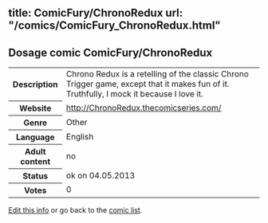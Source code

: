 title: ComicFury/ChronoRedux
url: "/comics/ComicFury_ChronoRedux.html"
---
Dosage comic ComicFury/ChronoRedux
-----------------------------------------

<p id="msg"></p>
<script type="text/javascript">
if (window.location.search === '?edit_info_mail=sent_ok') {
  var elem = document.getElementById("msg");
  elem.innerHTML = 'Edited information sucessfully sent for review, which is usually done daily. Thanks!';
  elem.className = 'ok';
}
</script>
<table class="comicinfo">
<tr>
<th>Description</th><td>Chrono Redux is a retelling of the classic Chrono Trigger game, except that it makes fun of it. Truthfully, I mock it because I love it.</td>
</tr>
<tr>
<th>Website</th><td><a href="http://ChronoRedux.thecomicseries.com/">http://ChronoRedux.thecomicseries.com/</a></td>
</tr>
<tr>
<th>Genre</th><td>Other</td>
</tr>
<tr>
<th>Language</th><td>English</td>
</tr>
<tr>
<th>Adult content</th><td>no</td>
</tr>
<tr>
<th>Status</th><td>ok on 04.05.2013</td>
</tr>
<tr>
<th>Votes</th><td>0</td>
</tr>
</table>

[Edit this info](ComicFury_ChronoRedux_edit.html) or go back to the [comic list](../comic-index.html).
